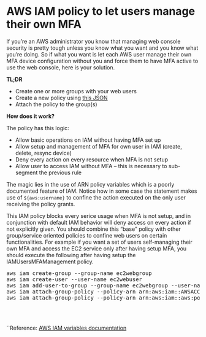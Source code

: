 # AWS IAM policy to let users manage their own MFA

If you&#8217;re an AWS administrator you know that managing web console security is pretty tough unless you know what you want and you know what you&#8217;re doing. So if what you want is let each AWS user manage their own MFA device configuration without you and force them to have MFA active to use the web console, here is your solution.

**TL;DR**

  * Create one or more groups with your web users
  * Create a new policy using <a href="https://github.com/inge4pres/blog/blob/master/aws-iam-policy-to-let-users-manage-their-own-mfa/mfa-for-web-users" target="_blank">this JSON</a>
  * Attach the policy to the group(s)

**How does it work?**
  
The policy has this logic:

  * Allow basic operations on IAM without having MFA set up
  * Allow setup and management of MFA for own user in IAM (create, delete, resync device)
  * Deny every action on every resource when MFA is not setup
  * Allow user to access IAM without MFA &#8211; this is necessary to sub-segment the previous rule

The magic lies in the use of ARN policy variables which is a poorly documented feature of IAM. Notice how in some case the statement makes use of `${aws:username}` to confine the action executed on the only user receiving the policy grants.

This IAM policy blocks every serice usage when MFA is not setup, and in conjunction with default IAM behavior will deny access on every action if not explicitly given. You should combine this &#8220;base&#8221; policy with other group/service oriented policies to confine web users on certain functionalities. For example if you want a set of users self-managing their own MFA and access the EC2 service only after having setup MFA, you should execute the following after having setup the IAMUsersMFAManagement policy.

<pre class="theme:sublime-text lang:batch decode:true" title="AWS CLI create EC2 web user">aws iam create-group --group-name ec2webgroup
aws iam create-user --user-name ec2webuser
aws iam add-user-to-group --group-name ec2webgroup --user-name ec2webuser
aws iam attach-group-policy --policy-arn arn:aws:iam::AWSACCOUNTID:policy/IAMUsersMFAManagement --group-name ec2webgroup
aws iam attach-group-policy --policy-arn arn:aws:iam::aws:policy/AmazonEC2FullAccess --group-name ec2webgroup



</pre>

``Reference: [AWS IAM variables documentation][1]

 [1]: http://docs.aws.amazon.com/IAM/latest/UserGuide/reference_policies_variables.html

